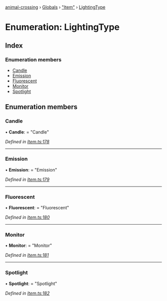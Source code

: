 [animal-crossing](../README.md) › [Globals](../globals.md) › ["Item"](../modules/_item_.md) › [LightingType](_item_.lightingtype.md)

# Enumeration: LightingType

## Index

### Enumeration members

* [Candle](_item_.lightingtype.md#candle)
* [Emission](_item_.lightingtype.md#emission)
* [Fluorescent](_item_.lightingtype.md#fluorescent)
* [Monitor](_item_.lightingtype.md#monitor)
* [Spotlight](_item_.lightingtype.md#spotlight)

## Enumeration members

###  Candle

• **Candle**: = "Candle"

*Defined in [Item.ts:178](https://github.com/Norviah/animal-crossing/blob/68cfe98/module/types/Item.ts#L178)*

___

###  Emission

• **Emission**: = "Emission"

*Defined in [Item.ts:179](https://github.com/Norviah/animal-crossing/blob/68cfe98/module/types/Item.ts#L179)*

___

###  Fluorescent

• **Fluorescent**: = "Fluorescent"

*Defined in [Item.ts:180](https://github.com/Norviah/animal-crossing/blob/68cfe98/module/types/Item.ts#L180)*

___

###  Monitor

• **Monitor**: = "Monitor"

*Defined in [Item.ts:181](https://github.com/Norviah/animal-crossing/blob/68cfe98/module/types/Item.ts#L181)*

___

###  Spotlight

• **Spotlight**: = "Spotlight"

*Defined in [Item.ts:182](https://github.com/Norviah/animal-crossing/blob/68cfe98/module/types/Item.ts#L182)*
